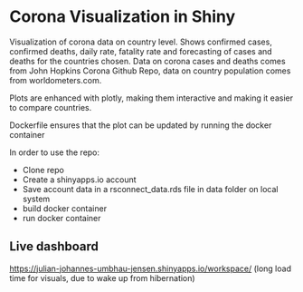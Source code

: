 # Corona Visualization in Shiny

Visualization of corona data on country level.
Shows confirmed cases, confirmed deaths, daily rate, fatality rate and forecasting of cases and deaths for the countries chosen.
Data on corona cases and deaths comes from John Hopkins Corona Github Repo, data on country population comes from worldometers.com.

Plots are enhanced with plotly, making them interactive and making it easier to compare countries.

Dockerfile ensures that the plot can be updated by running the docker container

In order to use the repo: 
- Clone repo
- Create a shinyapps.io account
- Save account data in a rsconnect_data.rds file in data folder on local system
- build docker container
- run docker container 

## Live dashboard
https://julian-johannes-umbhau-jensen.shinyapps.io/workspace/ (long load time for visuals, due to wake up from hibernation)
